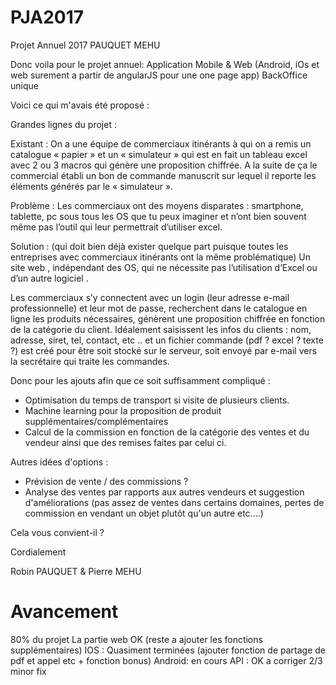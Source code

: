 # PJA2017
Projet Annuel 2017 PAUQUET MEHU

Donc voila pour le projet annuel: 
Application Mobile & Web (Android, iOs et web surement a partir de angularJS pour une one page app)
BackOffice unique

Voici ce qui m'avais été proposé : 

Grandes lignes du projet :
 
Existant :
On a une équipe de commerciaux itinérants à qui on a remis un catalogue « papier » et un « simulateur » qui est en fait un tableau excel avec 2 ou 3 macros  qui génère  une proposition chiffrée. A la suite de ça le commercial établi un bon de commande manuscrit sur lequel il reporte les éléments générés par le « simulateur ».
 
Problème :
Les commerciaux ont des moyens disparates : smartphone, tablette, pc sous tous les OS que tu peux imaginer et n’ont bien souvent même pas l’outil qui leur permettrait d’utiliser excel.
 
Solution : (qui doit bien déjà exister quelque part puisque toutes les entreprises avec commerciaux itinérants ont la même problématique)
Un site web , indépendant des OS, qui ne nécessite pas l’utilisation d’Excel ou d’un autre logiciel . 
 
Les commerciaux s’y connectent avec un login (leur adresse e-mail professionnelle) et leur mot de passe, recherchent dans le catalogue en ligne les produits nécessaires, génèrent une proposition chiffrée en fonction de la catégorie du client. Idéalement saisissent les infos du clients : nom, adresse, siret, tel, contact, etc .. et un fichier commande (pdf ? excel ? texte ?) est créé pour être soit stocké sur le serveur, soit envoyé par e-mail vers la secrétaire qui traite les commandes.
 


Donc pour les ajouts afin que ce soit suffisamment compliqué : 
- Optimisation du temps de transport si visite de plusieurs clients.
- Machine learning pour la proposition de produit supplémentaires/complémentaires
- Calcul de la commission en fonction de la catégorie des ventes et du vendeur ainsi que des remises faites par celui ci.

Autres idées d'options :
- Prévision de vente / des commissions  ? 
- Analyse des ventes par rapports aux autres vendeurs et suggestion d'améliorations (pas assez de ventes dans certains domaines, pertes de commission en vendant un objet plutôt qu'un autre etc....)

Cela vous convient-il ? 

Cordialement

Robin PAUQUET & Pierre MEHU

# Avancement
80% du projet 
La partie web OK (reste a ajouter les fonctions supplémentaires)
IOS : Quasiment terminées (ajouter fonction de partage de pdf et appel etc + fonction bonus)
Android: en cours
API : OK a corriger 2/3 minor fix

